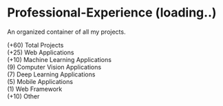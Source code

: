 # Professional-Experience (loading..)
An organized container of all my projects.


(+60) Total Projects<br/>
(+25) Web Applications<br/>
(+10) Machine Learning Applications<br/>
(9) Computer Vision Applications<br/>
(7) Deep Learning Applications<br/>
(5) Mobile Applications<br/>
(1) Web Framework<br/>
(+10) Other<br/>
